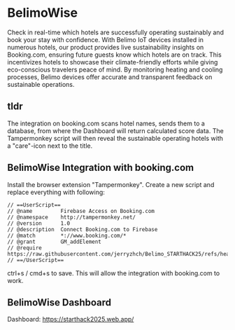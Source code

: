 # BelimoWise

Check in real-time which hotels are successfully operating sustainably and book your stay with confidence. With Belimo IoT devices installed in numerous hotels, our product provides live sustainability insights on Booking.com, ensuring future guests know which hotels are on track. This incentivizes hotels to showcase their climate-friendly efforts while giving eco-conscious travelers peace of mind. By monitoring heating and cooling processes, Belimo devices offer accurate and transparent feedback on sustainable operations.

## tldr

The integration on booking.com scans hotel names, sends them to a database, from where the Dashboard will return calculated score data. The Tampermonkey script will then reveal the sustainable operating hotels with a "care"-icon next to the title.

## BelimoWise Integration with booking.com

Install the browser extension "Tampermonkey". Create a new script and replace everything with following:
```
// ==UserScript==
// @name         Firebase Access on Booking.com
// @namespace    http://tampermonkey.net/
// @version      1.0
// @description  Connect Booking.com to Firebase
// @match        *://www.booking.com/*
// @grant        GM_addElement
// @require      https://raw.githubusercontent.com/jerryzhch/Belimo_STARTHACK25/refs/heads/main/src/tamper.js
// ==/UserScript==
```
ctrl+s / cmd+s to save. This will allow the integration with booking.com to work.


## BelimoWise Dashboard
Dashboard: https://starthack2025.web.app/

